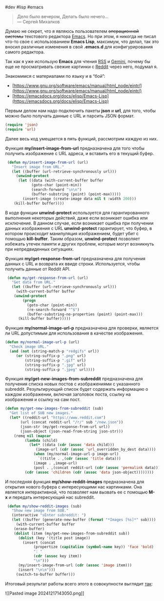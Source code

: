 #dev #lisp #emacs

> Дело было вечером, Делать было нечего…  
> — Сергей Михалков

Думаю не секрет, что я являюсь пользователем ~~операционной системы~~ текстового редактора [Emacs](https://www.gnu.org/software/emacs/). Но при этом, я никогда не писал что-то свое с использованием **Emacs Lisp**, максимум, что делал, так это вносил различные изменения в свой **.emacs.d** для конфигурирования самого редактора.

Так как я уже использую **Emacs** для чтения [RSS](https://github.com/skeeto/elfeed) и [Gemini](https://github.com/emacsmirror/elpher), почему бы еще не просматривать свежие картинки с [Reddit](https://www.reddit.com/) через него, подумал я.

Знакомимся с материалами по языку и в “бой”:

- [https://www.gnu.org/software/emacs/manual/html_node/eintr/](https://www.gnu.org/software/emacs/manual/html_node/eintr/)
- [https://emacsdocs.org/docs/elisp/Emacs-Lisp](https://emacsdocs.org/docs/elisp/Emacs-Lisp)

Первым делом нам надо подключить пакеты **json** и **url**, для того, чтобы можно было получать данные с URL и парсить JSON формат.
```lisp
(require 'json)
(require 'url)
```

Далее весь код умещается в пять функций, рассмотрим каждую из них.

Функция **my/insert-image-from-url** предназначена для того чтобы получить изображение с URL адреса, и вставить его в текущий буфер.
```lisp
 (defun my/insert-image-from-url (url)
   "Insert image from URL."
   (let ((buffer (url-retrieve-synchronously url)))
     (unwind-protect
	  (let ((data (with-current-buffer buffer
			(goto-char (point-min))
			(search-forward "\n\n")
			(buffer-substring (point) (point-max)))))
	    (insert-image (create-image data nil t :width 200)))
	(kill-buffer buffer))))
```

В коде функции **unwind-protect** используется для гарантированного выполнения некоторых действий, даже если возникает ошибка или исключение. В данном случае, если возникает ошибка при получении данных изображения с URL **unwind-protect** гарантирует, что буфер, в котором происходит манипуляция изображением, будет убит с помощью **kill-buffer**. Таким образом, **unwind-protect** позволяет избежать утечек памяти и других проблем, которые могут возникнуть при непредвиденных ситуациях.

Функция **my/get-response-from-url** предназначена для получения данных с URL и возврата их ввиде строки. Используется, чтобы получить данные от Reddit API.
```lisp
 (defun my/get-response-from-url (url)
   "Get data from URL."
   (let ((buffer (url-retrieve-synchronously url)))
     (with-current-buffer buffer
	(unwind-protect
	    (progn
	      (goto-char (point-min))
	      (re-search-forward "^$")
	      (buffer-substring-no-properties (point) (point-max)))
	  (kill-buffer buffer)))))
```

Функция **my/normal-image-url-p** предназначена для проверки, является ли URL допустимым для использования в качестве изображения.
```lisp
(defun my/normal-image-url-p (url)
  "Check image URL."
  (and (not (string-match-p "redgifs" url))
	 (or (string-suffix-p ".png" url)
	     (string-suffix-p ".gif" url)
	     (string-suffix-p ".jpg" url)
	     (string-suffix-p ".jpeg" url))))
```

Функция **my/get-new-images-from-subreddit** предназначена для получения списка новых постов с изображениями с указанного subreddit. Результирующий список будет содержать информацию о каждом изображении, включая заголовок поста, ссылку на изображения и ссылку на сам пост.
```lisp
(defun my/get-new-images-from-subreddit (sub)
  "Get list of SUB new images."
  (let* ((reddit-url "https://www.reddit.com")
	   (url (concat reddit-url "/r/" sub "/new.json"))
	   (json-str (my/get-response-from-url url))
	   (json-object (json-read-from-string json-str)))
    (remq nil (mapcar
		 (lambda (child)
		   (let* ((data (cdr (assoc 'data child)))
			  (image-url (cdr (assoc 'url_overridden_by_dest data))))
		     (when (my/normal-image-url-p image-url)
		       `((title . ,(cdr (assoc 'title data)))
			 (image . ,image-url)
			 (post . ,(concat reddit-url (cdr (assoc 'permalink data))))))))
		 (cdr (assoc 'children (cdr (assoc 'data json-object))))))))
```

И последняя функция **my/show-reddit-images** предназначена для открытия нового буфера с интересующими нас картинками. Она является интерактивной, что позволяет нам вызвать ее с помощью **M-x** и передать интересующий нас subreddit.
```lisp
 (defun my/show-reddit-images (sub)
   "Show new image from SUB."
   (interactive "sEnter subreddit: ")
   (let ((buffer (generate-new-buffer (format "*Images [%s]*" sub))))
     (with-current-buffer buffer
	(erase-buffer)
	(dolist (item (my/get-new-images-from-subreddit sub))
	  (dolist (key '(title post image))
	    (insert (concat
		     (propertize (capitalize (symbol-name key)) 'face 'bold)
		     ": "
		     (cdr (assoc key item))
		     "\n")))
	  (my/insert-image-from-url (cdr (assoc 'image item)))
	  (insert "\n\n")))
     (switch-to-buffer buffer)))
```

Итоговый результат работы всего этого в совокупности выглядит [так](https://github.com/KikyTokamuro/emacs-config/blob/main/elisp/reddit-images.el):

![[Pasted image 20241217143050.png]]